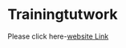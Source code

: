 # Trainingtutwork

Please click here-[website Link](https://android789.000webhostapp.com/website.html)
